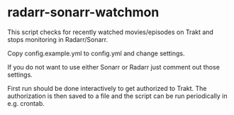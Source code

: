 # radarr-sonarr-watchmon

This script checks for recently watched movies/episodes on Trakt and stops monitoring in Radarr/Sonarr.

Copy config.example.yml to config.yml and change settings.

If you do not want to use either Sonarr or Radarr just comment out those settings.

First run should be done interactively to get authorized to Trakt.
The authorization is then saved to a file and the script can be run periodically in e.g. crontab.
